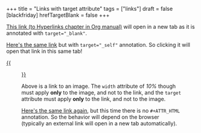 +++
title = "Links with target attribute"
tags = ["links"]
draft = false
[blackfriday]
  hrefTargetBlank = false
+++

<a href="http://orgmode.org/manual/Hyperlinks.html" target="_blank" rel="noopener">This link (to Hyperlinks chapter in Org manual)</a> will open in a new tab
as it is annotated with `target="_blank"`.

<a href="http://orgmode.org/manual/Hyperlinks.html" target="_self">Here's the same link</a> but with `target="_self"` annotation. So
clicking it will open that link in this same tab!

<a href="http://orgmode.org/img/org-mode-unicorn-logo.png" target="_self">{{<figure src="http://orgmode.org/img/org-mode-unicorn-logo.png" width="10%">}}</a>

Above is a link to an image. The `width` attribute of _10%_ though
must apply **only** to the image, and not to the link, and the `target`
attribute must apply **only** to the link, and not to the image.

[Here's the same link again](http://orgmode.org/manual/Hyperlinks.html), but this time there is no `#+ATTR_HTML`
annotation. So the behavior will depend on the browser (typically an
external link will open in a new tab automatically).
